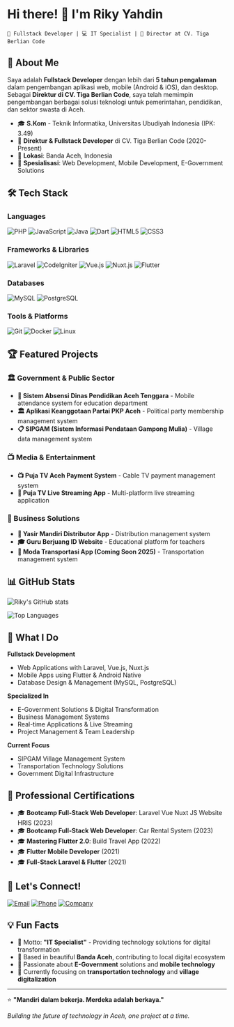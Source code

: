 # Hi there! 👋 I'm Riky Yahdin

```
🚀 Fullstack Developer | 💻 IT Specialist | 🏢 Director at CV. Tiga Berlian Code
```

## 🌟 About Me

Saya adalah **Fullstack Developer** dengan lebih dari **5 tahun pengalaman** dalam pengembangan aplikasi web, mobile (Android & iOS), dan desktop. Sebagai **Direktur di CV. Tiga Berlian Code**, saya telah memimpin pengembangan berbagai solusi teknologi untuk pemerintahan, pendidikan, dan sektor swasta di Aceh.

- 🎓 **S.Kom** - Teknik Informatika, Universitas Ubudiyah Indonesia (IPK: 3.49)
- 🏢 **Direktur & Fullstack Developer** di CV. Tiga Berlian Code (2020-Present)
- 📍 **Lokasi**: Banda Aceh, Indonesia
- 💼 **Spesialisasi**: Web Development, Mobile Development, E-Government Solutions

## 🛠️ Tech Stack

### Languages
![PHP](https://img.shields.io/badge/-PHP-777BB4?style=flat-square&logo=php&logoColor=white)
![JavaScript](https://img.shields.io/badge/-JavaScript-F7DF1E?style=flat-square&logo=javascript&logoColor=black)
![Java](https://img.shields.io/badge/-Java-007396?style=flat-square&logo=java&logoColor=white)
![Dart](https://img.shields.io/badge/-Dart-0175C2?style=flat-square&logo=dart&logoColor=white)
![HTML5](https://img.shields.io/badge/-HTML5-E34F26?style=flat-square&logo=html5&logoColor=white)
![CSS3](https://img.shields.io/badge/-CSS3-1572B6?style=flat-square&logo=css3&logoColor=white)

### Frameworks & Libraries
![Laravel](https://img.shields.io/badge/-Laravel-FF2D20?style=flat-square&logo=laravel&logoColor=white)
![CodeIgniter](https://img.shields.io/badge/-CodeIgniter-EF4223?style=flat-square&logo=codeigniter&logoColor=white)
![Vue.js](https://img.shields.io/badge/-Vue.js-4FC08D?style=flat-square&logo=vue.js&logoColor=white)
![Nuxt.js](https://img.shields.io/badge/-Nuxt.js-00C58E?style=flat-square&logo=nuxt.js&logoColor=white)
![Flutter](https://img.shields.io/badge/-Flutter-02569B?style=flat-square&logo=flutter&logoColor=white)

### Databases
![MySQL](https://img.shields.io/badge/-MySQL-4479A1?style=flat-square&logo=mysql&logoColor=white)
![PostgreSQL](https://img.shields.io/badge/-PostgreSQL-336791?style=flat-square&logo=postgresql&logoColor=white)

### Tools & Platforms
![Git](https://img.shields.io/badge/-Git-F05032?style=flat-square&logo=git&logoColor=white)
![Docker](https://img.shields.io/badge/-Docker-2496ED?style=flat-square&logo=docker&logoColor=white)
![Linux](https://img.shields.io/badge/-Linux-FCC624?style=flat-square&logo=linux&logoColor=black)

## 🏆 Featured Projects

### 🏛️ Government & Public Sector
- **📱 Sistem Absensi Dinas Pendidikan Aceh Tenggara** - Mobile attendance system for education department
- **🏛️ Aplikasi Keanggotaan Partai PKP Aceh** - Political party membership management system
- **📋 SIPGAM (Sistem Informasi Pendataan Gampong Mulia)** - Village data management system

### 📺 Media & Entertainment
- **📺 Puja TV Aceh Payment System** - Cable TV payment management system
- **🎥 Puja TV Live Streaming App** - Multi-platform live streaming application

### 💼 Business Solutions
- **🚚 Yasir Mandiri Distributor App** - Distribution management system
- **🎓 Guru Berjuang ID Website** - Educational platform for teachers
- **🚌 Moda Transportasi App (Coming Soon 2025)** - Transportation management system

## 📊 GitHub Stats

![Riky's GitHub stats](https://github-readme-stats.vercel.app/api?username=3BCode&show_icons=true&theme=tokyonight)

![Top Languages](https://github-readme-stats.vercel.app/api/top-langs/?username=3BCode&layout=compact&theme=tokyonight)

## 🎯 What I Do

**Fullstack Development**
- Web Applications with Laravel, Vue.js, Nuxt.js
- Mobile Apps using Flutter & Android Native
- Database Design & Management (MySQL, PostgreSQL)

**Specialized In**
- E-Government Solutions & Digital Transformation
- Business Management Systems
- Real-time Applications & Live Streaming
- Project Management & Team Leadership

**Current Focus**
- SIPGAM Village Management System
- Transportation Technology Solutions
- Government Digital Infrastructure

## 🏅 Professional Certifications

- 🎓 **Bootcamp Full-Stack Web Developer**: Laravel Vue Nuxt JS Website HRIS (2023)
- 🎓 **Bootcamp Full-Stack Web Developer**: Car Rental System (2023)
- 🎓 **Mastering Flutter 2.0**: Build Travel App (2022)
- 🎓 **Flutter Mobile Developer** (2021)
- 🎓 **Full-Stack Laravel & Flutter** (2021)

## 🤝 Let's Connect!

[![Email](https://img.shields.io/badge/-rikyyahdin@gmail.com-D14836?style=flat-square&logo=gmail&logoColor=white)](mailto:rikyyahdin@gmail.com)
[![Phone](https://img.shields.io/badge/-081265111198-25D366?style=flat-square&logo=whatsapp&logoColor=white)](https://wa.me/6281265111198)
[![Company](https://img.shields.io/badge/-CV%20Tiga%20Berlian%20Code-0077B5?style=flat-square&logo=linkedin&logoColor=white)](mailto:cvtigaberliancode@gmail.com)

## 💡 Fun Facts

- 🌟 Motto: **"IT Specialist"** - Providing technology solutions for digital transformation
- 🏢 Based in beautiful **Banda Aceh**, contributing to local digital ecosystem
- 🚀 Passionate about **E-Government** solutions and **mobile technology**
- 🎯 Currently focusing on **transportation technology** and **village digitalization**

---

⭐️ **"Mandiri dalam bekerja. Merdeka adalah berkaya."**

*Building the future of technology in Aceh, one project at a time.*
